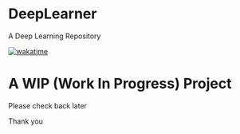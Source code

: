 # DeepLearner
A Deep Learning Repository

[![wakatime](https://wakatime.com/badge/github/adamwillisXanax/DeepLearner.svg)](https://wakatime.com/badge/github/adamwillisXanax/DeepLearner)

# A WIP (Work In Progress) Project

Please check back later

Thank you 
